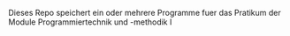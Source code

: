 Dieses Repo speichert ein oder mehrere Programme fuer das Pratikum der Module Programmiertechnik und -methodik I
